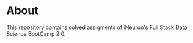 # About
This repository contains solved assigments of iNeuron's Full Stack Data Science BootCamp 2.0.
